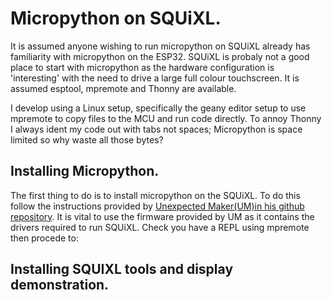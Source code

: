 # Micropython on SQUiXL.

It is assumed anyone wishing to run micropython on SQUiXL already has familiarity with micropython on the ESP32. SQUiXL is probaly not a good place to start with micropython as the hardware configuration is 'interesting' with the need to drive a large full colour touchscreen. It is assumed esptool, mpremote and Thonny are available.

I develop using a Linux setup, specifically the geany editor setup to use mpremote to copy files to the MCU and run code directly. To annoy Thonny I always ident my code out with tabs not spaces; Micropython is space limited so why waste all those bytes? 

## Installing Micropython.

The first thing to do is to install micropython on the SQUiXL. To do this follow the instructions provided by [Unexpected Maker(UM)in his github repository](https://github.com/UnexpectedMaker/SQUiXL/tree/main/firmware). It is vital to use the firmware provided by UM as it contains the drivers required to run SQUiXL. Check you have a REPL using mpremote then procede to:
 
 
## Installing SQUIXL tools and display demonstration.